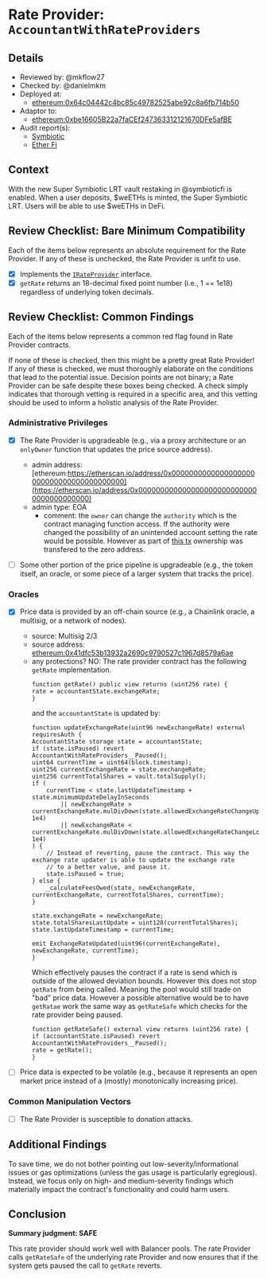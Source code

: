 # Rate Provider: `AccountantWithRateProviders`

## Details
- Reviewed by: @mkflow27
- Checked by: @danielmkm
- Deployed at:
    - [ethereum:0x64c04442c4bc85c49782525abe92c8a6fb714b50](https://etherscan.io/address/0x64c04442c4bc85c49782525abe92c8a6fb714b50#code)
- Adaptor to:
    - [ethereum:0xbe16605B22a7faCEf247363312121670DFe5afBE](https://etherscan.io/address/0xbe16605B22a7faCEf247363312121670DFe5afBE#code)
- Audit report(s):
    - [Symbiotic](https://docs.symbiotic.fi/security)
    - [Ether Fi](https://www.ether.fi/)

## Context
With the new Super Symbiotic LRT vault restaking in @symbioticfi is enabled. When a user deposits, $weETHs is minted, the Super Symbiotic LRT. Users will be able to use $weETHs in DeFi.

## Review Checklist: Bare Minimum Compatibility
Each of the items below represents an absolute requirement for the Rate Provider. If any of these is unchecked, the Rate Provider is unfit to use.

- [x] Implements the [`IRateProvider`](https://github.com/balancer/balancer-v2-monorepo/blob/bc3b3fee6e13e01d2efe610ed8118fdb74dfc1f2/pkg/interfaces/contracts/pool-utils/IRateProvider.sol) interface.
- [x] `getRate` returns an 18-decimal fixed point number (i.e., 1 == 1e18) regardless of underlying token decimals.

## Review Checklist: Common Findings
Each of the items below represents a common red flag found in Rate Provider contracts.

If none of these is checked, then this might be a pretty great Rate Provider! If any of these is checked, we must thoroughly elaborate on the conditions that lead to the potential issue. Decision points are not binary; a Rate Provider can be safe despite these boxes being checked. A check simply indicates that thorough vetting is required in a specific area, and this vetting should be used to inform a holistic analysis of the Rate Provider.

### Administrative Privileges
- [x] The Rate Provider is upgradeable (e.g., via a proxy architecture or an `onlyOwner` function that updates the price source address).
    - admin address: [ethereum:https://etherscan.io/address/0x0000000000000000000000000000000000000000](https://etherscan.io/address/0x0000000000000000000000000000000000000000)
    - admin type: EOA
        - comment: the `owner` can change the `authority` which is the contract managing function access. If the authority were changed the possibility of an unintended account setting the rate would be possible. However as part of [this tx](https://etherscan.io/tx/0xa7ead57c956a7e8ac333088a024060fd8e7119c4088d4575e63a14c80a67cb08) ownership was transfered to the zero address. 

- [ ] Some other portion of the price pipeline is upgradeable (e.g., the token itself, an oracle, or some piece of a larger system that tracks the price).

### Oracles
- [x] Price data is provided by an off-chain source (e.g., a Chainlink oracle, a multisig, or a network of nodes).
    - source: Multisig 2/3
    - source address: [ethereum:0x41dfc53b13932a2690c9790527c1967d8579a6ae](https://etherscan.io/address/0x41dfc53b13932a2690c9790527c1967d8579a6ae)
    - any protections? NO: The rate provider contract has the following `getRate` implementation.
        ```solidity
        function getRate() public view returns (uint256 rate) {
        rate = accountantState.exchangeRate;
        }
        ````
        and the `accountantState` is updated by:
        ```solidity
        function updateExchangeRate(uint96 newExchangeRate) external requiresAuth {
        AccountantState storage state = accountantState;
        if (state.isPaused) revert AccountantWithRateProviders__Paused();
        uint64 currentTime = uint64(block.timestamp);
        uint256 currentExchangeRate = state.exchangeRate;
        uint256 currentTotalShares = vault.totalSupply();
        if (
            currentTime < state.lastUpdateTimestamp + state.minimumUpdateDelayInSeconds
                || newExchangeRate > currentExchangeRate.mulDivDown(state.allowedExchangeRateChangeUpper, 1e4)
                || newExchangeRate < currentExchangeRate.mulDivDown(state.allowedExchangeRateChangeLower, 1e4)
        ) {
            // Instead of reverting, pause the contract. This way the exchange rate updater is able to update the exchange rate
            // to a better value, and pause it.
            state.isPaused = true;
        } else {
            _calculateFeesOwed(state, newExchangeRate, currentExchangeRate, currentTotalShares, currentTime);
        }

        state.exchangeRate = newExchangeRate;
        state.totalSharesLastUpdate = uint128(currentTotalShares);
        state.lastUpdateTimestamp = currentTime;

        emit ExchangeRateUpdated(uint96(currentExchangeRate), newExchangeRate, currentTime);
        }
        ```
        Which effectively pauses the contract if a rate is send which is outside of the allowed deviation bounds. However this does not stop `getRate` from being called. Meaning the pool would still trade on "bad" price data. However a possible alternative would be to have `getRatae` work the same way as `getRateSafe` which checks for the rate provider being paused.
        ```solidity
        function getRateSafe() external view returns (uint256 rate) {
        if (accountantState.isPaused) revert AccountantWithRateProviders__Paused();
        rate = getRate();
        }
        ```


- [ ] Price data is expected to be volatile (e.g., because it represents an open market price instead of a (mostly) monotonically increasing price).

### Common Manipulation Vectors
- [ ] The Rate Provider is susceptible to donation attacks.


## Additional Findings
To save time, we do not bother pointing out low-severity/informational issues or gas optimizations (unless the gas usage is particularly egregious). Instead, we focus only on high- and medium-severity findings which materially impact the contract's functionality and could harm users.


## Conclusion
**Summary judgment: SAFE**

This rate provider should work well with Balancer pools. The rate Provider calls `getRateSafe` of the underlying rate Provider and now ensures that if the system gets paused the call to `getRate` reverts. 
